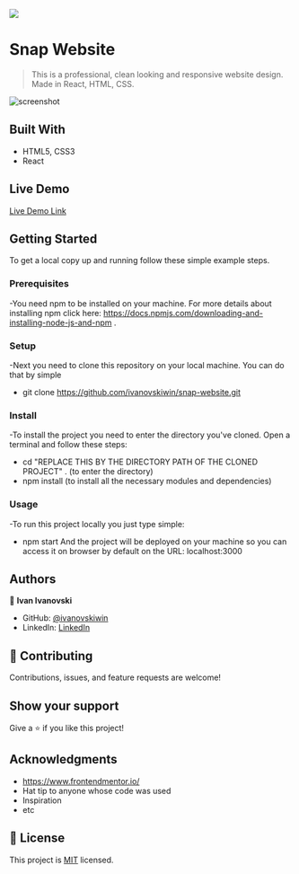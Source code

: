 ![](https://img.shields.io/badge/Microverse-blueviolet)

# Snap Website

> This is a professional, clean looking and responsive website design. Made in React, HTML, CSS.

![screenshot](https://snap-website.herokuapp.com/assets/design/desktop-preview.jpg)

## Built With

- HTML5, CSS3
- React

## Live Demo

[Live Demo Link](https://snap-website.herokuapp.com)


## Getting Started

To get a local copy up and running follow these simple example steps.

### Prerequisites

-You need npm to be installed on your machine. For more details about installing npm click here: https://docs.npmjs.com/downloading-and-installing-node-js-and-npm .

### Setup

-Next you need to clone this repository on your local machine. You can do that by simple
- git clone https://github.com/ivanovskiwin/snap-website.git

### Install

-To install the project you need to enter the directory you've cloned. Open a terminal and follow these steps:
- cd "REPLACE THIS BY THE DIRECTORY PATH OF THE CLONED PROJECT" . (to enter the directory)
- npm install (to install all the necessary modules and dependencies)

### Usage
-To run this project locally you just type simple:
- npm start
And the project will be deployed on your machine so you can access it on browser by default on the URL: localhost:3000

## Authors

👤 **Ivan Ivanovski**

- GitHub: [@ivanovskiwin](https://github.com/ivanovskiwin)
- LinkedIn: [LinkedIn](https://www.linkedin.com/in/ivanovskiwin/)

## 🤝 Contributing

Contributions, issues, and feature requests are welcome!

## Show your support

Give a ⭐️ if you like this project!

## Acknowledgments

- https://www.frontendmentor.io/
- Hat tip to anyone whose code was used
- Inspiration
- etc

## 📝 License

This project is [MIT](lic.url) licensed.